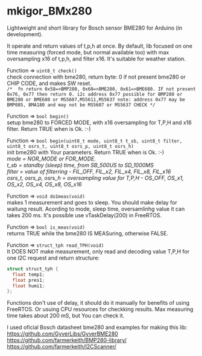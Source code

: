 # mkigor_BMx280
Lightweight and short library for Bosch sensor BME280 for Arduino (in development).

It operate and return values of t,p,h at once.
By default, lib focused on one time measuring (forced mode, but normal available too) 
with max oversampling x16 of t,p,h, and filter x16. It's suitable for weather station.

Function => `uint8_t check()`<BR>
check connection with bme280, return byte: 0 if not present bme280 or CHIP CODE, and makes SW reset.<br>
`/*  fn return 0x58=>BMP280, 0x60=>BME280, 0x61=>BME680. IF not present 0x76, 0x77 then return 0.
    i2c address 0x77 possible for BMP280 or BME280 or BME680 or MS5607,MS5611,MS5637
    note: address 0x77 may be BMP085, BMA180 and may not be MS5607 or MS5637 CHECK */`

Function => `bool begin()`<BR>
setup bme280 to FORCED MODE, with x16 oversampling for T,P,H and x16 filter. Return TRUE when is Ok. :-)

Function => `bool begin(uint8_t mode, uint8_t t_sb, uint8_t filter, uint8_t osrs_t, uint8_t osrs_p, uint8_t osrs_h)`<BR>
init bme280 with Your parameters. Return TRUE when is Ok. :-)<BR>
*mode = NOR_MODE or FOR_MODE. <BR>
t_sb = standby (sleep) time, from SB_500US to SD_1000MS<BR>
filter  =  value of filterring - FIL_OFF, FIL_x2, FIL_x4, FIL_x8, FIL_x16<BR>
osrs_t, osrs_p, osrs_h = oversampling value for T,P,H - OS_OFF, OS_x1, OS_x2, OS_x4, OS_x8, OS_x16*

Function => `void do1meas(void)`<BR>
makes 1 measurement and goes to sleep. You should make delay for waitung result.
Acording to mode, sleep time, oversamlinhg value it can takes 200 ms. It's possible use vTaskDelay(200) in FreeRTOS.

Function => `bool is_meas(void)`<BR>
returns TRUE while the bme280 IS MEASuring, otherwise FALSE.

Function => `struct_tph read_TPH(void)`<BR>
It DOES NOT make measurement, only read and decoding value T,P,H for one I2C request and return structure:
```c++
struct struct_tph {
  float temp1;
  float pres1;
  float humi1;
};
```
Functions don't use of delay, it should do it manually for benefits of using FreeRTOS.
Or usuing CPU resources for checkking results. Max measuring time takes about 200 mS, but You can check it.

I used oficial Bosch datasheet bme280 and examples for making this lib:<BR>
https://github.com/GyverLibs/GyverBME280<BR>
https://github.com/farmerkeith/BMP280-library/<BR>
https://github.com/farmerkeith/I2CScanner/<BR>

